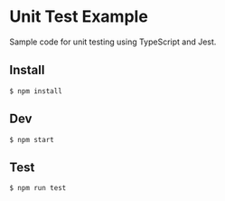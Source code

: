 # Unit Test Example

Sample code for unit testing using TypeScript and Jest.

## Install

```shell
$ npm install
```

## Dev

```shell
$ npm start
```

## Test

```shell
$ npm run test
```

